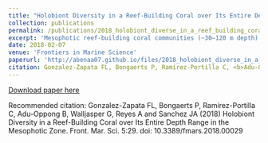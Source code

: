 ```yaml
---
title: "Holobiont Diversity in a Reef-Building Coral over Its Entire Depth Range in the Mesophotic Zone"
collection: publications
permalink: /publications/2018_holobiont_diverse_in_a_reef_building_coral
excerpt: 'Mesophotic reef-building coral communities (~30–120 m depth) remain largely unexplored, despite representing roughly three-quarters of the overall depth range at which tropical coral reef ecosystems occur. Although many coral species are restricted to shallow depths, several species occur across large depth ranges, including lower mesophotic depths. Yet, it remains unclear how such species can persist under extreme low-light conditions and how the different symbiotic partners associated with these corals contribute to facilitate such broad depth ranges.'
date: 2018-02-07
venue: 'Frontiers in Marine Science'
paperurl: 'http://abenaa07.github.io/files/2018_holobiont_diverse_in_a_reef_building_coral.pdf'
citation: Gonzalez-Zapata FL, Bongaerts P, Ramírez-Portilla C, <b>Adu-Oppong B</b>, Walljasper G, Reyes A and Sanchez JA (2018) Holobiont Diversity in a Reef-Building Coral over Its Entire Depth Range in the Mesophotic Zone. <i>Frontiers in Marine Science</i>
---
```


[Download paper here](http://abenaa07.github.io/files/2018_holobiont_diverse_in_a_reef_building_coral.pdf)

Recommended citation: Gonzalez-Zapata FL, Bongaerts P, Ramírez-Portilla C, Adu-Oppong B, Walljasper G, Reyes A and Sanchez JA (2018) Holobiont Diversity in a Reef-Building Coral over Its Entire Depth Range in the Mesophotic Zone. Front. Mar. Sci. 5:29. doi: 10.3389/fmars.2018.00029
